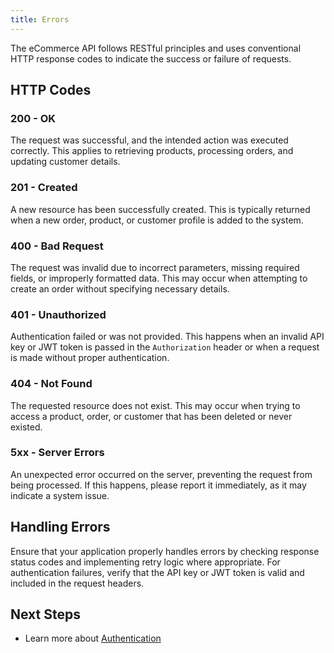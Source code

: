 ```yaml
---
title: Errors
---
```


The eCommerce API follows RESTful principles and uses conventional HTTP response codes to indicate the success or failure of requests.

## **HTTP Codes**

### **200 - OK**
The request was successful, and the intended action was executed correctly. This applies to retrieving products, processing orders, and updating customer details.

### **201 - Created**
A new resource has been successfully created. This is typically returned when a new order, product, or customer profile is added to the system.

### **400 - Bad Request**
The request was invalid due to incorrect parameters, missing required fields, or improperly formatted data. This may occur when attempting to create an order without specifying necessary details.

### **401 - Unauthorized**
Authentication failed or was not provided. This happens when an invalid API key or JWT token is passed in the `Authorization` header or when a request is made without proper authentication.

### **404 - Not Found**
The requested resource does not exist. This may occur when trying to access a product, order, or customer that has been deleted or never existed.

### **5xx - Server Errors**
An unexpected error occurred on the server, preventing the request from being processed. If this happens, please report it immediately, as it may indicate a system issue.

##  Handling Errors
Ensure that your application properly handles errors by checking response status codes and implementing retry logic where appropriate. For authentication failures, verify that the API key or JWT token is valid and included in the request headers.

##  Next Steps
- Learn more about [Authentication](authentication.md)
<!-- - Explore available [API Endpoints](api-endpoints/README.md) -->
